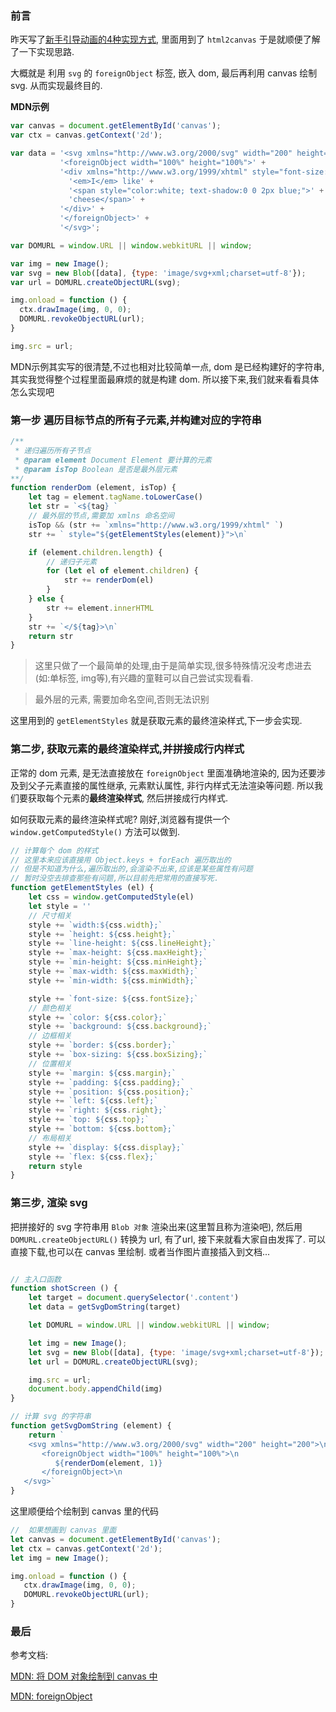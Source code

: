 ### 前言
昨天写了[新手引导动画的4种实现方式](https://github.com/noahlam/articles/blob/master/%E6%96%B0%E6%89%8B%E5%BC%95%E5%AF%BC%E5%8A%A8%E7%94%BB%E7%9A%844%E7%A7%8D%E5%AE%9E%E7%8E%B0%E6%96%B9%E5%BC%8F.md),
里面用到了 `html2canvas` 于是就顺便了解了一下实现思路.

大概就是 利用 `svg` 的 `foreignObject` 标签, 嵌入 dom, 最后再利用 canvas 绘制 svg. 从而实现最终目的.

**MDN示例**

```JavaScript
var canvas = document.getElementById('canvas');
var ctx = canvas.getContext('2d');

var data = '<svg xmlns="http://www.w3.org/2000/svg" width="200" height="200">' +
           '<foreignObject width="100%" height="100%">' +
           '<div xmlns="http://www.w3.org/1999/xhtml" style="font-size:40px">' +
             '<em>I</em> like' +
             '<span style="color:white; text-shadow:0 0 2px blue;">' +
             'cheese</span>' +
           '</div>' +
           '</foreignObject>' +
           '</svg>';

var DOMURL = window.URL || window.webkitURL || window;

var img = new Image();
var svg = new Blob([data], {type: 'image/svg+xml;charset=utf-8'});
var url = DOMURL.createObjectURL(svg);

img.onload = function () {
  ctx.drawImage(img, 0, 0);
  DOMURL.revokeObjectURL(url);
}

img.src = url;
```

MDN示例其实写的很清楚,不过也相对比较简单一点, dom 是已经构建好的字符串, 其实我觉得整个过程里面最麻烦的就是构建 dom. 所以接下来,我们就来看看具体怎么实现吧


### 第一步 遍历目标节点的所有子元素,并构建对应的字符串

```JavaScript
/**
 * 递归遍历所有子节点
 * @param element Document Element 要计算的元素
 * @param isTop Boolean 是否是最外层元素
**/
function renderDom (element, isTop) {
	let tag = element.tagName.toLowerCase()
	let str = `<${tag} `
    // 最外层的节点,需要加 xmlns 命名空间
	isTop && (str += `xmlns="http://www.w3.org/1999/xhtml" `)
	str += ` style="${getElementStyles(element)}">\n`

	if (element.children.length) {
	    // 递归子元素
		for (let el of element.children) {
			str += renderDom(el)
		}
	} else {
		str += element.innerHTML
	}
	str += `</${tag}>\n`
	return str
}
```

> 这里只做了一个最简单的处理,由于是简单实现,很多特殊情况没考虑进去(如:单标签, img等),有兴趣的童鞋可以自己尝试实现看看.

> 最外层的元素, 需要加命名空间,否则无法识别

这里用到的 `getElementStyles` 就是获取元素的最终渲染样式,下一步会实现.

### 第二步, 获取元素的最终渲染样式,并拼接成行内样式

正常的 dom 元素, 是无法直接放在 `foreignObject` 里面准确地渲染的, 因为还要涉及到父子元素直接的属性继承, 元素默认属性, 非行内样式无法渲染等问题.
所以我们要获取每个元素的**最终渲染样式**, 然后拼接成行内样式.

如何获取元素的最终渲染样式呢? 刚好,浏览器有提供一个 `window.getComputedStyle()` 方法可以做到.


```JavaScript
// 计算每个 dom 的样式
// 这里本来应该直接用 Object.keys + forEach 遍历取出的
// 但是不知道为什么,遍历取出的,会渲染不出来,应该是某些属性有问题
// 暂时没空去排查那些有问题,所以目前先把常用的直接写死.
function getElementStyles (el) {
	let css = window.getComputedStyle(el)
	let style = ''
	// 尺寸相关
	style += `width:${css.width};`
	style += `height: ${css.height};`
	style += `line-height: ${css.lineHeight};`
	style += `max-height: ${css.maxHeight};`
	style += `min-height: ${css.minHeight};`
	style += `max-width: ${css.maxWidth};`
	style += `min-width: ${css.minWidth};`

	style += `font-size: ${css.fontSize};`
	// 颜色相关
	style += `color: ${css.color};`
	style += `background: ${css.background};`
	// 边框相关
	style += `border: ${css.border};`
	style += `box-sizing: ${css.boxSizing};`
	// 位置相关
	style += `margin: ${css.margin};`
	style += `padding: ${css.padding};`
	style += `position: ${css.position};`
	style += `left: ${css.left};`
	style += `right: ${css.right};`
	style += `top: ${css.top};`
	style += `bottom: ${css.bottom};`
	// 布局相关
	style += `display: ${css.display};`
	style += `flex: ${css.flex};`
	return style
}
```

### 第三步, 渲染 svg

把拼接好的 svg 字符串用 `Blob 对象` 渲染出来(这里暂且称为渲染吧), 然后用 `DOMURL.createObjectURL()` 转换为 url,
有了url, 接下来就看大家自由发挥了. 可以直接下载,也可以在 canvas 里绘制. 或者当作图片直接插入到文档...

```JavaScript

// 主入口函数
function shotScreen () {
    let target = document.querySelector('.content')
    let data = getSvgDomString(target)

    let DOMURL = window.URL || window.webkitURL || window;

    let img = new Image();
    let svg = new Blob([data], {type: 'image/svg+xml;charset=utf-8'});
    let url = DOMURL.createObjectURL(svg);

    img.src = url;
    document.body.appendChild(img)
}

// 计算 svg 的字符串
function getSvgDomString (element) {
	return `
    <svg xmlns="http://www.w3.org/2000/svg" width="200" height="200">\n
       <foreignObject width="100%" height="100%">\n
          ${renderDom(element, 1)}
       </foreignObject>\n
   </svg>`
}

```

这里顺便给个绘制到 canvas 里的代码

```JavaScript
//  如果想画到 canvas 里面
let canvas = document.getElementById('canvas');
let ctx = canvas.getContext('2d');
let img = new Image();

img.onload = function () {
   ctx.drawImage(img, 0, 0);
   DOMURL.revokeObjectURL(url);
}
```


### 最后

参考文档:

[MDN: 将 DOM 对象绘制到 canvas 中](https://developer.mozilla.org/zh-CN/docs/Web/API/Canvas_API/Drawing_DOM_objects_into_a_canvas)

[MDN: foreignObject](https://developer.mozilla.org/zh-CN/docs/Web/SVG/Element/foreignObject)


